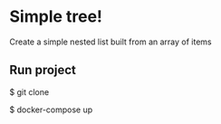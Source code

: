# Simple tree!

Create a simple nested list built from an array of items

## Run project

$ git clone

$ docker-compose up


